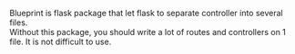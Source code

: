 Blueprint is flask package that let flask to separate controller into several files.  
Without this package, you should write a lot of routes and controllers on 1 file.
It is not difficult to use.
